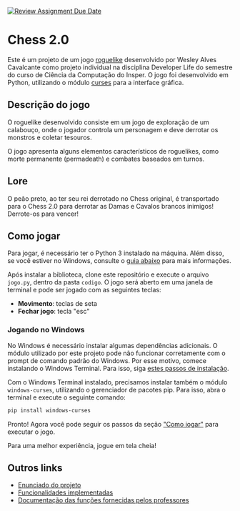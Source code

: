 [![Review Assignment Due Date](https://classroom.github.com/assets/deadline-readme-button-22041afd0340ce965d47ae6ef1cefeee28c7c493a6346c4f15d667ab976d596c.svg)](https://classroom.github.com/a/gn9YUziy)
# Chess 2.0

Este é um projeto de um jogo [roguelike](https://pt.wikipedia.org/wiki/Roguelike) desenvolvido por Wesley Alves Cavalcante como projeto individual na disciplina Developer Life do semestre do curso de Ciência da Computação do Insper. O jogo foi desenvolvido em Python, utilizando o módulo [curses](https://docs.python.org/3/library/curses.html) para a interface gráfica.

## Descrição do jogo

O roguelike desenvolvido consiste em um jogo de exploração de um calabouço, onde o jogador controla um personagem e deve derrotar os monstros e coletar tesouros.

O jogo apresenta alguns elementos característicos de roguelikes, como morte permanente (permadeath) e combates baseados em turnos.

## Lore

O peão preto, ao ter seu rei derrotado no Chess original, é transportado para o Chess 2.0 para derrotar as Damas e Cavalos brancos inimigos! Derrote-os para vencer!

## Como jogar

Para jogar, é necessário ter o Python 3 instalado na máquina. Além disso, se você estiver no Windows, consulte o [guia abaixo](#jogando-no-windows) para mais informações.

Após instalar a biblioteca, clone este repositório e execute o arquivo `jogo.py`, dentro da pasta `codigo`. O jogo será aberto em uma janela de terminal e pode ser jogado com as seguintes teclas:

- **Movimento**: teclas de seta
- **Fechar jogo**: tecla "esc"

### Jogando no Windows

No Windows é necessário instalar algumas dependências adicionais. O módulo utilizado por este projeto pode não funcionar corretamente com o prompt de comando padrão do Windows. Por esse motivo, comece instalando o Windows Terminal. Para isso, siga [estes passos de instalação](https://learn.microsoft.com/pt-br/windows/terminal/install).

Com o Windows Terminal instalado, precisamos instalar também o módulo `windows-curses`, utilizando o gerenciador de pacotes pip. Para isso, abra o terminal e execute o seguinte comando:

```bash
pip install windows-curses
```

Pronto! Agora você pode seguir os passos da seção ["Como jogar"](#como-jogar) para executar o jogo.

Para uma melhor experiência, jogue em tela cheia!
## Outros links

- [Enunciado do projeto](docs/enunciado.md)
- [Funcionalidades implementadas](docs/funcionalidades-implementadas.md)
- [Documentação das funções fornecidas pelos professores](codigo/motor_grafico/README.md)
